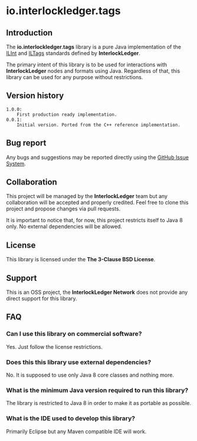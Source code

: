 # io.interlockledger.tags

## Introduction

The **io.interlockledger.tags** library is a pure Java implementation of the
[ILInt](https://github.com/interlockledger/specification/tree/master/ILInt) and 
[ILTags](https://github.com/interlockledger/specification/tree/master/ILTags)
standards defined by **InterlockLedger**.

The primary intent of this library is to be used for interactions with **InterlockLedger**
nodes and formats using Java. Regardless of that, this library can be used for any
purpose without restrictions.

## Version history

    1.0.0:
        First production ready implementation.
    0.0.1:
        Initial version. Ported from the C++ reference implementation.

## Bug report

Any bugs and suggestions may be reported directly using the 
[GitHub Issue System](https://github.com/interlockledger/io.interlockledger.tags/issues).

## Collaboration

This project will be managed by the **InterlockLedger** team but any collaboration will
be accepted and properly credited. Feel free to clone this project and propose changes
via pull requests.

It is important to notice that, for now, this project restricts itself to Java 8 only. No
external dependencies will be allowed.

## License

This library is licensed under the **The 3-Clause BSD License**.

## Support

This is an OSS project, the **InterlockLedger Network** does not provide any direct
support for this library.

## FAQ

### Can I use this library on commercial software?

Yes. Just follow the license restrictions.

### Does this this library use external dependencies?

No. It is supposed to use only Java 8 core classes and nothing more.

### What is the minimum Java version required to run this library?

The library is restricted to Java 8 in order to make it as portable as possible.

### What is the IDE used to develop this library?

Primarily Eclipse but any Maven compatible IDE will work.
